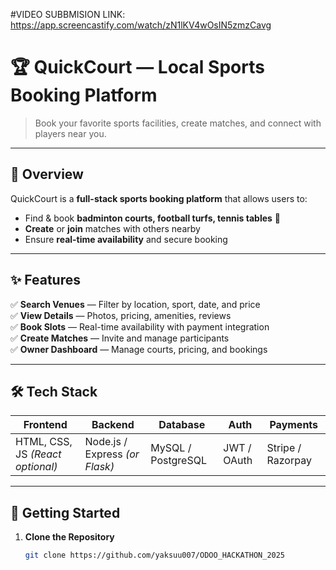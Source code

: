 #VIDEO SUBBMISION LINK: https://app.screencastify.com/watch/zN1lKV4wOsIN5zmzCavg

# 🏆 QuickCourt — Local Sports Booking Platform

> Book your favorite sports facilities, create matches, and connect with players near you.

---

## 📌 Overview
QuickCourt is a **full-stack sports booking platform** that allows users to:
- Find & book **badminton courts, football turfs, tennis tables** 🎾
- **Create** or **join** matches with others nearby
- Ensure **real-time availability** and secure booking

---

## ✨ Features
✅ **Search Venues** — Filter by location, sport, date, and price  
✅ **View Details** — Photos, pricing, amenities, reviews  
✅ **Book Slots** — Real-time availability with payment integration  
✅ **Create Matches** — Invite and manage participants  
✅ **Owner Dashboard** — Manage courts, pricing, and bookings  

---

## 🛠 Tech Stack
| Frontend | Backend | Database | Auth | Payments |
|----------|---------|----------|------|----------|
| HTML, CSS, JS *(React optional)* | Node.js / Express *(or Flask)* | MySQL / PostgreSQL | JWT / OAuth | Stripe / Razorpay |

---

## 🚀 Getting Started
1. **Clone the Repository**
   ```bash
   git clone https://github.com/yaksuu007/ODOO_HACKATHON_2025
   
